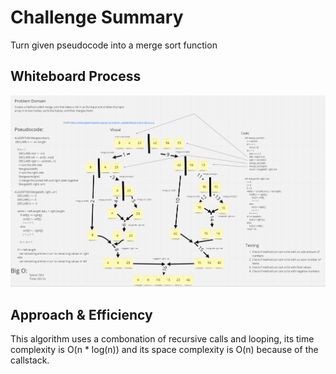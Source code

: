 # Challenge Summary
Turn given pseudocode into a merge sort function

## Whiteboard Process
![Whiteboard](merge_sort.png)

## Approach & Efficiency
This algorithm uses a combonation of recursive calls and looping, its time complexity is O(n * log(n)) and its space complexity is O(n) because of the callstack.

